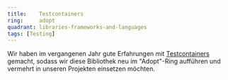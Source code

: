```yaml
---
title:    Testcontainers  
ring:     adopt  
quadrant: libraries-frameworks-and-languages
tags: [Testing]
---
```


Wir haben im vergangenen Jahr gute Erfahrungen mit [Testcontainers][testcontainers] gemacht, sodass wir diese Bibliothek
neu im "Adopt"-Ring aufführen und vermehrt in unseren Projekten einsetzen möchten.

[testcontainers]: https://www.testcontainers.org
